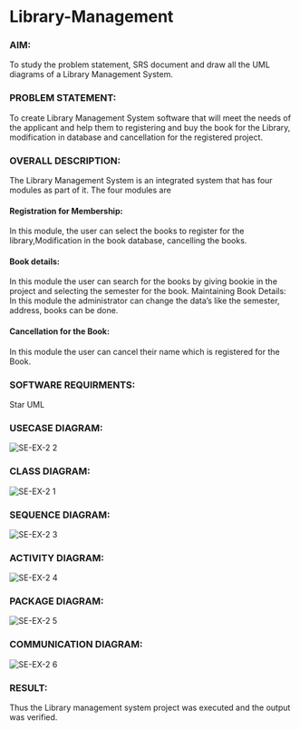 # Library-Management
### AIM:
To study the problem statement, SRS document and draw all the UML diagrams of a Library Management System.
### PROBLEM STATEMENT:
To create Library Management System software that will meet the needs of the applicant
and help them to registering and buy the book for the Library, modification in database and
cancellation for the registered project.
### OVERALL DESCRIPTION:
The Library Management System is an integrated system that has four modules as part of
it. The four modules are
#### Registration for Membership:
In this module, the user can select the books to register for the library,Modification in the book
database, cancelling the books.
#### Book details:
In this module the user can search for the books by giving bookie in the project and selecting
the semester for the book.
Maintaining Book Details:
In this module the administrator can change the data’s like the semester, address, books can be
done.
#### Cancellation for the Book:
In this module the user can cancel their name which is registered for the Book.
### SOFTWARE REQUIRMENTS:
Star UML
### USECASE DIAGRAM:
![SE-EX-2 2](https://github.com/user-attachments/assets/f26e450e-0f78-4200-b7c3-cdb8a0f0f738)

### CLASS DIAGRAM:
![SE-EX-2 1](https://github.com/user-attachments/assets/d75b761a-24af-4f09-9cb1-e49bf5101ace)

### SEQUENCE DIAGRAM:
![SE-EX-2 3](https://github.com/user-attachments/assets/d878a484-072d-4f99-903e-1f0c5899c992)

### ACTIVITY DIAGRAM:
![SE-EX-2 4](https://github.com/user-attachments/assets/f1e5d469-ec1a-4ce9-bf3f-826075947550)

### PACKAGE DIAGRAM:
![SE-EX-2 5](https://github.com/user-attachments/assets/506249d7-454a-4549-b342-3e31061ff099)

### COMMUNICATION DIAGRAM:
![SE-EX-2 6](https://github.com/user-attachments/assets/34799b8d-0a77-4ab6-ace3-f37283e3dcad)




### RESULT:
Thus the Library management system project was executed and the output was verified.

